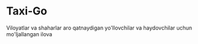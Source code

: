 # Taxi-Go
Viloyatlar va shaharlar aro qatnaydigan yo'llovchilar va haydovchilar uchun mo'ljallangan ilova
